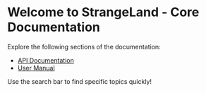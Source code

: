 # Welcome to StrangeLand - Core Documentation

Explore the following sections of the documentation:

- [API Documentation](https://strange-land.github.io/Core/api/StrangeLand.html)
- [User Manual](https://strange-land.github.io/Core/manual/Introduction.html)

Use the search bar to find specific topics quickly!

